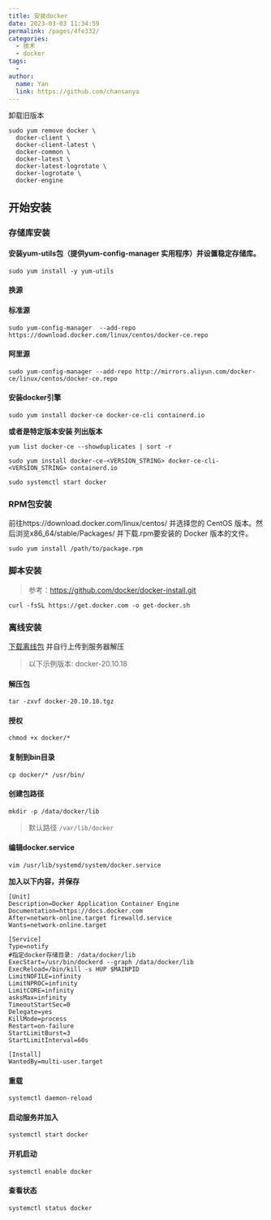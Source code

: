 ```yaml
---
title: 安装docker
date: 2023-03-03 11:34:59
permalink: /pages/4fe332/
categories:
  - 技术
  - docker
tags:
  - 
author: 
  name: Yan
  link: https://github.com/chansanya
---
```


卸载旧版本
```shell
sudo yum remove docker \
  docker-client \
  docker-client-latest \
  docker-common \
  docker-latest \
  docker-latest-logrotate \
  docker-logrotate \
  docker-engine
```


## 开始安装
### 存储库安装
#### 安装yum-utils包（提供yum-config-manager 实用程序）并设置稳定存储库。
```shell
sudo yum install -y yum-utils
```

#### 换源
#### 标准源
```
sudo yum-config-manager  --add-repo https://download.docker.com/linux/centos/docker-ce.repo
```

#### 阿里源
```
sudo yum-config-manager --add-repo http://mirrors.aliyun.com/docker-ce/linux/centos/docker-ce.repo
```
#### 安装docker引擎
```shell
sudo yum install docker-ce docker-ce-cli containerd.io
```

**或者是特定版本安装 列出版本**
```shell
yum list docker-ce --showduplicates | sort -r

sudo yum install docker-ce-<VERSION_STRING> docker-ce-cli-<VERSION_STRING> containerd.io

sudo systemctl start docker
```

### RPM包安装

前往https://download.docker.com/linux/centos/
并选择您的 CentOS 版本。然后浏览x86_64/stable/Packages/ 并下载.rpm要安装的 Docker 版本的文件。

```shell
sudo yum install /path/to/package.rpm
```

### 脚本安装
> 参考：https://github.com/docker/docker-install.git
```shell
curl -fsSL https://get.docker.com -o get-docker.sh
```

###  离线安装

[下载离线包](https://download.docker.com/linux/static/stable/x86_64/) 并自行上传到服务器解压

> 以下示例版本: docker-20.10.18

#### 解压包
```shell
tar -zxvf docker-20.10.18.tgz
```

#### 授权
```shell
chmod +x docker/*
```

#### 复制到bin目录
```shell
cp docker/* /usr/bin/
```

#### 创建包路径
```shell
mkdir -p /data/docker/lib 
```
> 默认路径 `/var/lib/docker`



#### 编辑docker.service
```shell
vim /usr/lib/systemd/system/docker.service
```

**加入以下内容，并保存**
```text
[Unit]
Description=Docker Application Container Engine
Documentation=https://docs.docker.com
After=network-online.target firewalld.service
Wants=network-online.target
  
[Service]
Type=notify
#指定docker存储目录: /data/docker/lib
ExecStart=/usr/bin/dockerd --graph /data/docker/lib 
ExecReload=/bin/kill -s HUP $MAINPID
LimitNOFILE=infinity
LimitNPROC=infinity
LimitCORE=infinity
asksMax=infinity
TimeoutStartSec=0
Delegate=yes
KillMode=process
Restart=on-failure
StartLimitBurst=3
StartLimitInterval=60s
  
[Install]
WantedBy=multi-user.target
```

#### 重载
```shell
systemctl daemon-reload
```

#### 启动服务并加入
```shell
systemctl start docker 
```

#### 开机启动
```shell
systemctl enable docker
```

#### 查看状态
```shell
systemctl status docker
```
